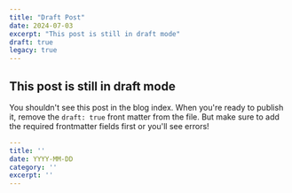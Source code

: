 ```yaml
---
title: "Draft Post"
date: 2024-07-03
excerpt: "This post is still in draft mode"
draft: true
legacy: true
---
```


## This post is still in draft mode

You shouldn't see this post in the blog index. When you're ready to publish it, remove the `draft: true` front matter from the file. But make sure to add the required frontmatter fields first or you'll see errors!

```yaml
---
title: ''
date: YYYY-MM-DD
category: ''
excerpt: ''
---
```
